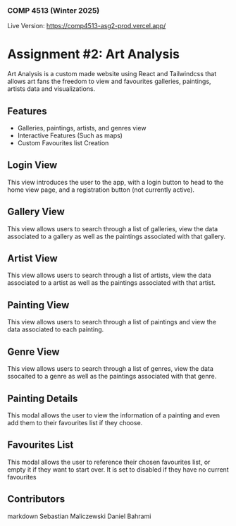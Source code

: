 ### COMP 4513 (Winter 2025)
Live Version: [https://comp4513-asg2-prod.vercel.app/ ](https://web3asg2-three.vercel.app)

# Assignment #2: Art Analysis
Art Analysis is a custom made website using React and Tailwindcss that allows art fans the freedom to view and favourites galleries, paintings, artists data and visualizations.

## Features

- Galleries, paintings, artists, and genres view
- Interactive Features (Such as maps)
- Custom Favourites list Creation

## Login View
This view introduces the user to the app, with a login button to head to the home view page, and a registration button (not currently active).

## Gallery View
This view allows users to search through a list of galleries, view the data associated to a gallery as well as the paintings associated with that gallery.

## Artist View
This view allows users to search through a list of artists, view the data associated to a artist as well as the paintings associated with that artist. 

## Painting View
This view allows users to search through a list of paintings and view the data associated to each painting. 

## Genre View 
This view allows users to search through a list of genres, view the data ssocaited to a genre as well as the paintings associated with that genre. 

## Painting Details
This modal allows the user to view the information of a painting and even add them to their favourites list if they choose.

## Favourites List
This modal allows the user to reference their chosen favourites list, or empty it if they want to start over. It is set to disabled if they have no current favourites

## Contributors
markdown
Sebastian Maliczewski
Daniel Bahrami

